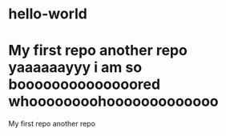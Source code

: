 # hello-world
My first repo
another repo
yaaaaaayyy i am so boooooooooooooored whoooooooohooooooooooooo
=======
My first repo
another repo
